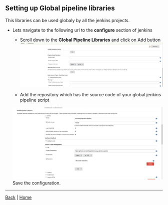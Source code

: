 ##  Setting up Global pipeline libraries 

This libraries can be used globaly by all the jenkins projects. 

- Lets navigate to the following url to the **configure** section of jenkins
  - Scroll down to the **Global Pipeline Libraries** and click on Add button   
  ![directory screenshot_global_0](assets/screenshot_global_0.png  "screenshot_global_0")
     
  - Add the repository which has the source code of your global jenkins pipeline script  
  
  ![directory screenshot_global_0](assets/screenshot_global_1.png  "screenshot_global_1")  
  Save the configuration.
  
---
[Back](/README.md) | [Home](/README.md)
